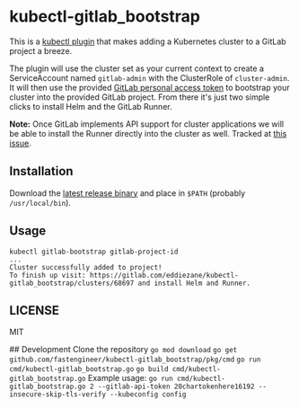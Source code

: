 # kubectl-gitlab_bootstrap

This is a [kubectl plugin](https://kubernetes.io/docs/tasks/extend-kubectl/kubectl-plugins/) that makes adding a Kubernetes cluster to a GitLab project a breeze.

The plugin will use the cluster set as your current context to create a ServiceAccount named `gitlab-admin` with the ClusterRole of `cluster-admin`. It will then use the provided [GitLab personal access token](https://docs.gitlab.com/ee/user/profile/personal_access_tokens.html) to bootstrap your cluster into the provided GitLab project. From there it's just two simple clicks to install Helm and the GitLab Runner.

**Note:** Once GitLab implements API support for cluster applications we will be able to install the Runner directly into the cluster as well. Tracked at [this issue](https://gitlab.com/gitlab-org/gitlab-ce/issues/55778).

## Installation

Download the [latest release binary](https://gitlab.com/eddiezane/kubectl-gitlab_bootstrap/-/releases) and place in `$PATH` (probably `/usr/local/bin`).

## Usage

```
kubectl gitlab-bootstrap gitlab-project-id
...
Cluster successfully added to project!
To finish up visit: https://gitlab.com/eddiezane/kubectl-gitlab_bootstrap/clusters/68697 and install Helm and Runner.
```

## LICENSE

MIT

## Development
Clone the repository
`go mod download`
`go get github.com/fastengineer/kubectl-gitlab_bootstrap/pkg/cmd`
`go run cmd/kubectl-gitlab_bootstrap.go`
`go build cmd/kubectl-gitlab_bootstrap.go`
Example usage:
`go run cmd/kubectl-gitlab_bootstrap.go 2 --gitlab-api-token 20chartokenhere16192 --insecure-skip-tls-verify --kubeconfig config`